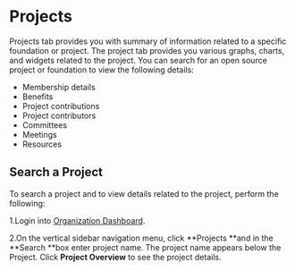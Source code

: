 # Projects

Projects tab provides you with summary of information related to a specific foundation or project. The project tab provides you various graphs, charts, and widgets related to the project. You can search for an open source project or foundation to view the following details:

* Membership details 
* Benefits 
* Project contributions
* Project contributors 
* Committees 
* Meetings 
* Resources 

## Search a Project 

To search a project and to view details related to the project, perform the following:

1.Login into [Organization Dashboard](https://organization.v2.lfx.linuxfoundation.org). 

2.On the vertical sidebar navigation menu, click **Projects **and in the **Search **box enter project name. The project name appears below the Project. Click **Project Overview** to see the project details.



